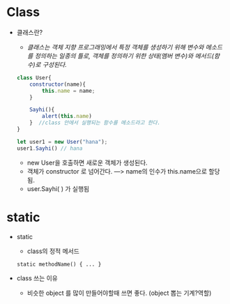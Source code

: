 # Class

- 클래스란?
    - *클래스는 객체 지향 프로그래밍에서 특정 객체를 생성하기 위해 변수와 메소드를 정의하는 일종의 틀로, 객체를 정의하기 위한 상태(멤버 변수)와 메서드(함수)로 구성된다.*
    
    ```jsx
    class User{
        constructor(name){
            this.name = name;
        }
    
        Sayhi(){
            alert(this.name)
        }  //class 안에서 실행되는 함수를 메소드라고 한다. 
    }
    
    let user1 = new User("hana");
    user1.Sayhi() // hana
    ```
    
    - new User을 호출하면 새로운 객체가 생성된다.
    - 객체가 constructor 로 넘어간다. —> name의 인수가 this.name으로 할당됨.
    - user.Sayhi( ) 가 실행됨


# static

- static
    - class의 정적 메서드
    
    ```tsx
    static methodName() { ... }
    ```
    
- class 쓰는 이유
    - 비슷한 object 를 많이 만들어야할때 쓰면 좋다. (object 뽑는 기계?역할)